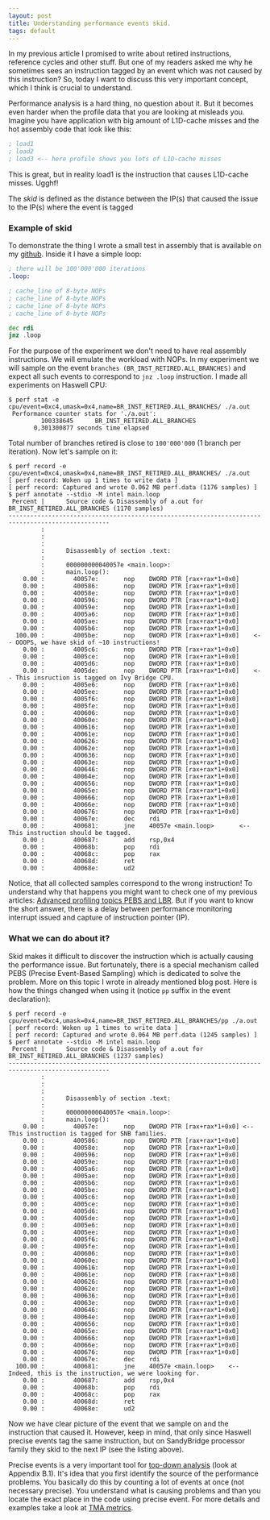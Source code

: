 ```yaml
---
layout: post
title: Understanding performance events skid.
tags: default
---
```


In my previous article I promised to write about retired instructions, reference cycles and other stuff. But one of my readers asked me why he sometimes sees an instruction tagged by an event which was not caused by this instruction? So, today I want to discuss this very important concept, which I think is crucial to understand.

Performance analysis is a hard thing, no question about it. But it becomes even harder when the profile data that you are looking at misleads you. Imagine you have application with big amount of L1D-cache misses and the hot assembly code that look like this:
```asm
; load1 
; load2
; load3 <-- here profile shows you lots of L1D-cache misses
```

This is great, but in reality load1 is the instruction that causes L1D-cache misses. Ugghf!

The *skid* is defined as the distance between the IP(s) that caused the issue to the IP(s) where the event is tagged

### Example of skid

To demonstrate the thing I wrote a small test in assembly that is available on my [github](https://github.com/dendibakh/dendibakh.github.io/tree/master/_posts/code/Skid/skid.asm). Inside it I have a simple loop:
```asm
; there will be 100'000'000 iterations
.loop:

; cache_line of 8-byte NOPs
; cache_line of 8-byte NOPs
; cache_line of 8-byte NOPs
; cache_line of 8-byte NOPs

dec rdi
jnz .loop
```

For the purpose of the experiment we don't need to have real assembly instructions. We will emulate the workload with NOPs. In my experiment we will sample on the event `branches (BR_INST_RETIRED.ALL_BRANCHES)` and expect all such events to correspond to `jnz .loop` instruction. I made all experiments on Haswell CPU:
```
$ perf stat -e cpu/event=0xc4,umask=0x4,name=BR_INST_RETIRED.ALL_BRANCHES/ ./a.out
 Performance counter stats for './a.out':
         100338645      BR_INST_RETIRED.ALL_BRANCHES                                   
       0,301300877 seconds time elapsed
```
Total number of branches retired is close to `100'000'000` (1 branch per iteration). Now let's sample on it:
```
$ perf record -e cpu/event=0xc4,umask=0x4,name=BR_INST_RETIRED.ALL_BRANCHES/ ./a.out
[ perf record: Woken up 1 times to write data ]
[ perf record: Captured and wrote 0.062 MB perf.data (1176 samples) ]
$ perf annotate --stdio -M intel main.loop
 Percent |      Source code & Disassembly of a.out for BR_INST_RETIRED.ALL_BRANCHES (1170 samples)
--------------------------------------------------------------------------------------------------
         :
         :
         :
         :      Disassembly of section .text:
         :
         :      000000000040057e <main.loop>:
         :      main.loop():
    0.00 :        40057e:       nop    DWORD PTR [rax+rax*1+0x0]
    0.00 :        400586:       nop    DWORD PTR [rax+rax*1+0x0]
    0.00 :        40058e:       nop    DWORD PTR [rax+rax*1+0x0]
    0.00 :        400596:       nop    DWORD PTR [rax+rax*1+0x0]
    0.00 :        40059e:       nop    DWORD PTR [rax+rax*1+0x0]
    0.00 :        4005a6:       nop    DWORD PTR [rax+rax*1+0x0]
    0.00 :        4005ae:       nop    DWORD PTR [rax+rax*1+0x0]
    0.00 :        4005b6:       nop    DWORD PTR [rax+rax*1+0x0]
  100.00 :        4005be:       nop    DWORD PTR [rax+rax*1+0x0]	<-- OOOPS, we have skid of ~10 instructions!
    0.00 :        4005c6:       nop    DWORD PTR [rax+rax*1+0x0]
    0.00 :        4005ce:       nop    DWORD PTR [rax+rax*1+0x0]
    0.00 :        4005d6:       nop    DWORD PTR [rax+rax*1+0x0]	
    0.00 :        4005de:       nop    DWORD PTR [rax+rax*1+0x0]	<-- This insruction is tagged on Ivy Bridge CPU.
    0.00 :        4005e6:       nop    DWORD PTR [rax+rax*1+0x0]
    0.00 :        4005ee:       nop    DWORD PTR [rax+rax*1+0x0]
    0.00 :        4005f6:       nop    DWORD PTR [rax+rax*1+0x0]
    0.00 :        4005fe:       nop    DWORD PTR [rax+rax*1+0x0]
    0.00 :        400606:       nop    DWORD PTR [rax+rax*1+0x0]
    0.00 :        40060e:       nop    DWORD PTR [rax+rax*1+0x0]
    0.00 :        400616:       nop    DWORD PTR [rax+rax*1+0x0]
    0.00 :        40061e:       nop    DWORD PTR [rax+rax*1+0x0]
    0.00 :        400626:       nop    DWORD PTR [rax+rax*1+0x0]
    0.00 :        40062e:       nop    DWORD PTR [rax+rax*1+0x0]
    0.00 :        400636:       nop    DWORD PTR [rax+rax*1+0x0]
    0.00 :        40063e:       nop    DWORD PTR [rax+rax*1+0x0]
    0.00 :        400646:       nop    DWORD PTR [rax+rax*1+0x0]
    0.00 :        40064e:       nop    DWORD PTR [rax+rax*1+0x0]
    0.00 :        400656:       nop    DWORD PTR [rax+rax*1+0x0]
    0.00 :        40065e:       nop    DWORD PTR [rax+rax*1+0x0]
    0.00 :        400666:       nop    DWORD PTR [rax+rax*1+0x0]
    0.00 :        40066e:       nop    DWORD PTR [rax+rax*1+0x0]
    0.00 :        400676:       nop    DWORD PTR [rax+rax*1+0x0]
    0.00 :        40067e:       dec    rdi
    0.00 :        400681:       jne    40057e <main.loop>		<-- This instruction should be tagged.
    0.00 :        400687:       add    rsp,0x4
    0.00 :        40068b:       pop    rdi
    0.00 :        40068c:       pop    rax
    0.00 :        40068d:       ret    
    0.00 :        40068e:       ud2 
```
Notice, that all collected samples correspond to the wrong instruction! To understand why that happens you might want to check one of my previous articles: [Advanced profiling topics PEBS and LBR](https://dendibakh.github.io/blog/2018/06/08/Advanced-profiling-topics-PEBS-and-LBR). But if you want to know the short answer, there is a delay between performance monitoring interrupt issued and capture of instruction pointer (IP). 

### What we can do about it?

Skid makes it difficult to discover the instruction which is actually causing the performance issue. But fortunately, there is a special mechanism called PEBS (Precise Event-Based Sampling) which is dedicated to solve the problem. More on this topic I wrote in already mentioned blog post. Here is how the things changed when using it (notice `pp` suffix in the event declaration):
```
$ perf record -e cpu/event=0xc4,umask=0x4,name=BR_INST_RETIRED.ALL_BRANCHES/pp ./a.out
[ perf record: Woken up 1 times to write data ]
[ perf record: Captured and wrote 0.064 MB perf.data (1245 samples) ]
$ perf annotate --stdio -M intel main.loop
 Percent |      Source code & Disassembly of a.out for BR_INST_RETIRED.ALL_BRANCHES (1237 samples)
--------------------------------------------------------------------------------------------------
         :
         :
         :
         :      Disassembly of section .text:
         :
         :      000000000040057e <main.loop>:
         :      main.loop():
    0.00 :        40057e:       nop    DWORD PTR [rax+rax*1+0x0] <-- This instruction is tagged for SNB families.
    0.00 :        400586:       nop    DWORD PTR [rax+rax*1+0x0]
    0.00 :        40058e:       nop    DWORD PTR [rax+rax*1+0x0]
    0.00 :        400596:       nop    DWORD PTR [rax+rax*1+0x0]
    0.00 :        40059e:       nop    DWORD PTR [rax+rax*1+0x0]
    0.00 :        4005a6:       nop    DWORD PTR [rax+rax*1+0x0]
    0.00 :        4005ae:       nop    DWORD PTR [rax+rax*1+0x0]
    0.00 :        4005b6:       nop    DWORD PTR [rax+rax*1+0x0]
    0.00 :        4005be:       nop    DWORD PTR [rax+rax*1+0x0]
    0.00 :        4005c6:       nop    DWORD PTR [rax+rax*1+0x0]
    0.00 :        4005ce:       nop    DWORD PTR [rax+rax*1+0x0]
    0.00 :        4005d6:       nop    DWORD PTR [rax+rax*1+0x0]
    0.00 :        4005de:       nop    DWORD PTR [rax+rax*1+0x0]
    0.00 :        4005e6:       nop    DWORD PTR [rax+rax*1+0x0]
    0.00 :        4005ee:       nop    DWORD PTR [rax+rax*1+0x0]
    0.00 :        4005f6:       nop    DWORD PTR [rax+rax*1+0x0]
    0.00 :        4005fe:       nop    DWORD PTR [rax+rax*1+0x0]
    0.00 :        400606:       nop    DWORD PTR [rax+rax*1+0x0]
    0.00 :        40060e:       nop    DWORD PTR [rax+rax*1+0x0]
    0.00 :        400616:       nop    DWORD PTR [rax+rax*1+0x0]
    0.00 :        40061e:       nop    DWORD PTR [rax+rax*1+0x0]
    0.00 :        400626:       nop    DWORD PTR [rax+rax*1+0x0]
    0.00 :        40062e:       nop    DWORD PTR [rax+rax*1+0x0]
    0.00 :        400636:       nop    DWORD PTR [rax+rax*1+0x0]
    0.00 :        40063e:       nop    DWORD PTR [rax+rax*1+0x0]
    0.00 :        400646:       nop    DWORD PTR [rax+rax*1+0x0]
    0.00 :        40064e:       nop    DWORD PTR [rax+rax*1+0x0]
    0.00 :        400656:       nop    DWORD PTR [rax+rax*1+0x0]
    0.00 :        40065e:       nop    DWORD PTR [rax+rax*1+0x0]
    0.00 :        400666:       nop    DWORD PTR [rax+rax*1+0x0]
    0.00 :        40066e:       nop    DWORD PTR [rax+rax*1+0x0]
    0.00 :        400676:       nop    DWORD PTR [rax+rax*1+0x0]
    0.00 :        40067e:       dec    rdi
  100.00 :        400681:       jne    40057e <main.loop>	 <-- Indeed, this is the instruction, we were looking for.
    0.00 :        400687:       add    rsp,0x4
    0.00 :        40068b:       pop    rdi
    0.00 :        40068c:       pop    rax
    0.00 :        40068d:       ret    
    0.00 :        40068e:       ud2
```

Now we have clear picture of the event that we sample on and the instruction that caused it. However, keep in mind, that only since Haswell precise events tag the same instruction, but on SandyBridge processor family they skid to the next IP (see the listing above).

Precise events is a very important tool for [top-down analysis](http://www.intel.com/content/www/us/en/architecture-and-technology/64-ia-32-architectures-optimization-manual.html) (look at Appendix B.1). It's idea that you first identify the source of the performance problems. You basically do this by counting a lot of events at once (not necessary precise). You understand what is causing problems and than you locate the exact place in the code using precise event. For more details and examples take a look at [TMA metrics](https://download.01.org/perfmon/TMA_Metrics.xlsx).
